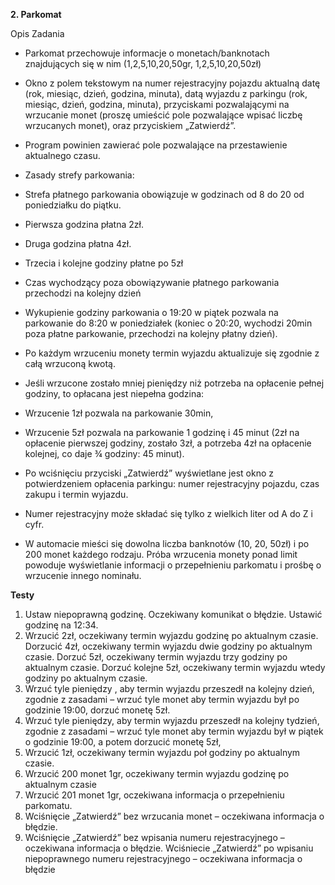 **2. Parkomat**

Opis Zadania
- Parkomat przechowuje informacje o monetach/banknotach znajdujących się w nim (1,2,5,10,20,50gr, 1,2,5,10,20,50zł)
- Okno z polem tekstowym na numer rejestracyjny pojazdu aktualną datę (rok, miesiąc, dzień, godzina, minuta), datą wyjazdu z parkingu (rok, miesiąc, dzień, godzina, minuta), przyciskami pozwalającymi na wrzucanie monet (proszę umieścić pole pozwalające wpisać liczbę wrzucanych monet), oraz przyciskiem „Zatwierdź”.
- Program powinien zawierać pole pozwalające na przestawienie aktualnego czasu. 
- Zasady strefy parkowania:
  
- Strefa płatnego parkowania obowiązuje w godzinach  od 8 do 20 od poniedziałku do piątku.
- Pierwsza godzina płatna 2zł. 
- Druga godzina płatna 4zł.
- Trzecia i kolejne godziny płatne po 5zł
- Czas wychodzący poza obowiązywanie płatnego parkowania przechodzi na kolejny dzień  
- Wykupienie godziny parkowania o 19:20 w piątek pozwala na parkowanie do 8:20  w poniedziałek
(koniec o 20:20, wychodzi 20min poza płatne parkowanie, przechodzi na kolejny płatny dzień).

- Po każdym wrzuceniu monety termin wyjazdu aktualizuje się zgodnie z całą wrzuconą kwotą.
- Jeśli wrzucone zostało mniej pieniędzy niż potrzeba na opłacenie pełnej godziny, to opłacana jest niepełna godzina:  
- Wrzucenie 1zł pozwala na parkowanie 30min,
- Wrzucenie 5zł  pozwala na parkowanie 1 godzinę i 45 minut (2zł na opłacenie pierwszej godziny, zostało 3zł, a potrzeba 4zł na opłacenie kolejnej, co daje ¾ godziny: 45 minut).
- Po wciśnięciu przyciski „Zatwierdź” wyświetlane jest okno z potwierdzeniem opłacenia parkingu: numer rejestracyjny pojazdu, czas zakupu i termin wyjazdu.
- Numer rejestracyjny może składać się tylko z wielkich liter od A do Z i cyfr.
- W automacie mieści się dowolna liczba banknotów (10,  20, 50zł) i po 200 monet każdego rodzaju. Próba wrzucenia monety ponad limit powoduje wyświetlanie informacji o przepełnieniu parkomatu i prośbę o wrzucenie innego nominału.

**Testy**

1.	Ustaw niepoprawną godzinę. Oczekiwany komunikat o błędzie. Ustawić godzinę na 12:34.
2.	Wrzucić 2zł, oczekiwany termin wyjazdu godzinę po aktualnym czasie. Dorzucić 4zł, oczekiwany termin wyjazdu dwie godziny po aktualnym czasie. Dorzuć 5zł, oczekiwany termin wyjazdu trzy godziny po aktualnym czasie. Dorzuć kolejne 5zł, oczekiwany termin wyjazdu wtedy godziny po aktualnym czasie.
3.	Wrzuć tyle pieniędzy , aby termin wyjazdu przeszedł na kolejny dzień, zgodnie z zasadami – wrzuć tyle monet aby termin wyjazdu był po godzinie 19:00, dorzuć monetę 5zł.
4.	Wrzuć tyle pieniędzy, aby termin wyjazdu przeszedł na kolejny tydzień, zgodnie z zasadami – wrzuć  tyle monet aby termin wyjazdu był w piątek o godzinie 19:00, a potem dorzucić monetę 5zł, 
5.	Wrzucić 1zł, oczekiwany termin wyjazdu poł godziny po aktualnym czasie.
6.	Wrzucić 200 monet 1gr, oczekiwany termin wyjazdu godzinę po aktualnym czasie
7.	Wrzucić 201 monet 1gr, oczekiwana informacja o przepełnieniu parkomatu. 
8.	Wciśnięcie „Zatwierdź” bez wrzucania monet – oczekiwana informacja o błędzie.
9.	Wciśnięcie „Zatwierdź” bez wpisania numeru rejestracyjnego – oczekiwana informacja o błędzie. Wciśniecie „Zatwierdź” po wpisaniu niepoprawnego numeru rejestracyjnego – oczekiwana informacja o błędzie 
